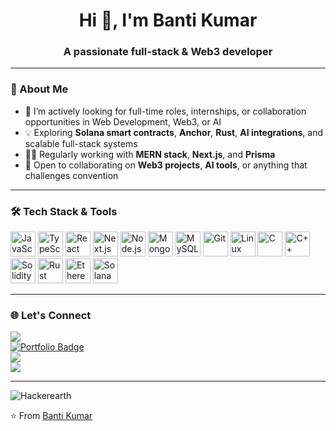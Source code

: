 <h1 align="center">Hi 👋, I'm Banti Kumar</h1>
<h3 align="center">A passionate full-stack & Web3 developer</h3>



---

### 🌟 About Me


- 🤝 I’m actively looking for full-time roles, internships, or collaboration opportunities in Web Development, Web3, or AI
- 💡 Exploring **Solana smart contracts**, **Anchor**, **Rust**, **AI integrations**, and scalable full-stack systems
- 👨‍💻 Regularly working with **MERN stack**, **Next.js**, and **Prisma**
- 🤝 Open to collaborating on **Web3 projects**, **AI tools**, or anything that challenges convention



---

### 🛠 Tech Stack & Tools


 <p align="left"> <img src="https://cdn.jsdelivr.net/gh/devicons/devicon/icons/javascript/javascript-original.svg" width="40" alt="JavaScript" /> <img src="https://cdn.jsdelivr.net/gh/devicons/devicon/icons/typescript/typescript-original.svg" width="40" alt="TypeScript" /> <img src="https://cdn.jsdelivr.net/gh/devicons/devicon/icons/react/react-original.svg" width="40" alt="React" /> <img src="https://cdn.jsdelivr.net/gh/devicons/devicon/icons/nextjs/nextjs-original.svg" width="40" alt="Next.js" /> <img src="https://cdn.jsdelivr.net/gh/devicons/devicon/icons/nodejs/nodejs-original.svg" width="40" alt="Node.js" /> <img src="https://cdn.jsdelivr.net/gh/devicons/devicon/icons/mongodb/mongodb-original.svg" width="40" alt="MongoDB" /> <img src="https://cdn.jsdelivr.net/gh/devicons/devicon/icons/mysql/mysql-original.svg" width="40" alt="MySQL" /> <img src="https://cdn.jsdelivr.net/gh/devicons/devicon/icons/git/git-original.svg" width="40" alt="Git" /> <img src="https://cdn.jsdelivr.net/gh/devicons/devicon/icons/linux/linux-original.svg" width="40" alt="Linux" /> <img src="https://cdn.jsdelivr.net/gh/devicons/devicon/icons/c/c-original.svg" width="40" alt="C" /> <img src="https://cdn.jsdelivr.net/gh/devicons/devicon/icons/cplusplus/cplusplus-original.svg" width="40" alt="C++" /> <img src="https://cdn.jsdelivr.net/gh/devicons/devicon/icons/solidity/solidity-original.svg" width="40" alt="Solidity" /> <img src="https://cdn.jsdelivr.net/gh/devicons/devicon/icons/rust/rust-plain.svg" width="40" alt="Rust" /> <img src="https://raw.githubusercontent.com/devicons/devicon/master/icons/ethereum/ethereum-original.svg" width="40" alt="Ethereum" /> <img src="https://raw.githubusercontent.com/solana-labs/solana-web3.js/master/logo.svg" width="40" alt="Solana" />  </p>


---

### 🌐 Let's Connect

  <a href="https://www.linkedin.com/in/banti-kumar-5b1109259" target="_blank">
    <img src="https://img.shields.io/badge/LinkedIn-0A66C2?style=for-the-badge&logo=linkedin&logoColor=white" />
  </a>
  <br/>
  <a href="https://banti-dev.vercel.app/" target="_blank">
    <img src="https://img.shields.io/badge/Portfolio-FF6B6B?style=for-the-badge&logo=about.me&logoColor=white" alt="Portfolio Badge" />
  </a>
  <br/>
  <a href="mailto:bantikumar6203818460@gmail.com" target="_blank">
    <img src="https://img.shields.io/badge/Gmail-D14836?style=for-the-badge&logo=gmail&logoColor=white" />
  </a>
  <br/>
  <a href="https://x.com/Banti_Kumar_62" target="_blank">
    <img src="https://img.shields.io/badge/Twitter-1DA1F2?style=for-the-badge&logo=twitter&logoColor=white" />
  </a>
  <br/>


---




<img src="https://github.com/MAZHARMIK/Interview_DS_Algo/blob/master/github-user-contribution.svg" alt="Hackerearth" data-canonical-src="https://github.com/MAZHARMIK/Interview_DS_Algo/blob/master/github-user-contribution.svg" style="max-width:100%;"></a>




⭐️ From [Banti Kumar](https://github.com/Banti4750)
